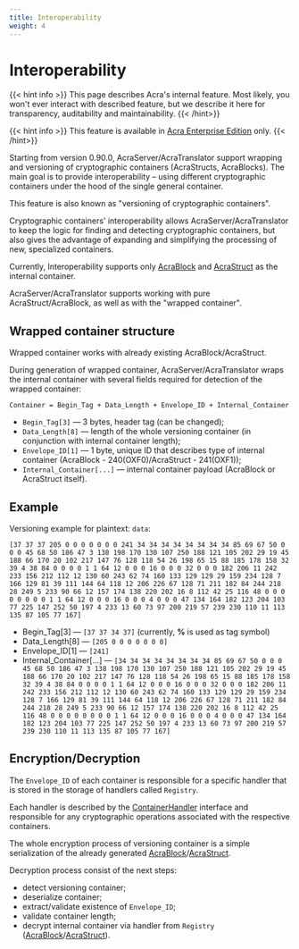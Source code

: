 ```yaml
---
title: Interoperability 
weight: 4
---
```


# Interoperability

{{< hint info >}}
This page describes Acra's internal feature. Most likely, you won't ever interact with described feature, but we describe it here for transparency, auditability and maintainability.
{{< /hint>}}

{{< hint info >}}
This feature is available in [Acra Enterprise Edition](/acra/enterprise-edition/) only.
{{< /hint>}}


Starting from version 0.90.0, AcraServer/AcraTranslator support wrapping and versioning of cryptographic containers (AcraStructs, AcraBlocks). The main goal is to provide interoperability – using different cryptographic containers under the hood of the single general container.

This feature is also known as "versioning of cryptographic containers".

Cryptographic containers' interoperability allows AcraServer/AcraTranslator to keep the logic for finding and detecting cryptographic containers, but also gives the advantage of expanding and simplifying the processing of new, specialized containers.

Currently, Interoperability supports only [AcraBlock](/acra/acra-in-depth/data-structures/acrablock) and [AcraStruct](/acra/acra-in-depth/data-structures/acrastruct) as the internal container.

AcraServer/AcraTranslator supports working with pure AcraStruct/AcraBlock, as well as with the "wrapped container".


## Wrapped container structure

Wrapped container works with already existing AcraBlock/AcraStruct.

During generation of wrapped container, AcraServer/AcraTranslator wraps the internal container with several fields required for detection of the wrapped container:

```Container = Begin_Tag + Data_Length + Envelope_ID + Internal_Container```

- `Begin_Tag[3]` — 3 bytes, header tag (can be changed);
- `Data_Length[8]` — length of the whole versioning container (in conjunction with internal container length);
- `Envelope_ID[1]` — 1 byte, unique ID that describes type of internal container (AcraBlock - 240(OXF0)/AcraStruct - 241(OXF1));
- `Internal_Container[...]` — internal container payload (AcraBlock or AcraStruct itself).


## Example

Versioning example for plaintext: `data`:

`[37 37 37 205 0 0 0 0 0 0 0 241 34 34 34 34 34 34 34 34 85 69 67 50 0 0 0 45 68 50 186 47 3 138 198 170 130 107 250 188 121 105 202 29 19 45 188 66 170 20 102 217 147 76 128 118 54 26 198 65 15 88 185 178 158 32 39 4 38 84 0 0 0 0 1 1 64 12 0 0 0 16 0 0 0 32 0 0 0 182 206 11 242 233 156 212 112 12 130 60 243 62 74 160 133 129 129 29 159 234 128 7 166 129 81 39 111 144 64 118 12 206 226 67 128 71 211 182 84 244 218 28 249 5 233 90 66 12 157 174 138 220 202 16 8 112 42 25 116 48 0 0 0 0 0 0 0 0 1 1 64 12 0 0 0 16 0 0 0 4 0 0 0 47 134 164 182 123 204 103 77 225 147 252 50 197 4 233 13 60 73 97 200 219 57 239 230 110 11 113 135 87 105 77 167]`

* Begin_Tag[3] — `[37 37 34 37]` (currently, **%** is used as tag symbol)
* Data_Length[8] — `[205 0 0 0 0 0 0 0]`
* Envelope_ID[1] — `[241]`
* Internal_Container[...] — `[34 34 34 34 34 34 34 34 85 69 67 50 0 0 0 45 68 50 186 47 3 138 198 170 130 107 250 188 121 105 202 29 19 45 188 66 170 20 102 217 147 76 128 118 54 26 198 65 15 88 185 178 158 32 39 4 38 84 0 0 0 0 1 1 64 12 0 0 0 16 0 0 0 32 0 0 0 182 206 11 242 233 156 212 112 12 130 60 243 62 74 160 133 129 129 29 159 234 128 7 166 129 81 39 111 144 64 118 12 206 226 67 128 71 211 182 84 244 218 28 249 5 233 90 66 12 157 174 138 220 202 16 8 112 42 25 116 48 0 0 0 0 0 0 0 0 1 1 64 12 0 0 0 16 0 0 0 4 0 0 0 47 134 164 182 123 204 103 77 225 147 252 50 197 4 233 13 60 73 97 200 219 57 239 230 110 11 113 135 87 105 77 167]`


## Encryption/Decryption

The `Envelope_ID` of each container is responsible for a specific handler that is stored in the storage of handlers called `Registry`.

Each handler is described by the [ContainerHandler](https://github.com/cossacklabs/acra/blob/master/crypto/registry_handler.go#L46) interface and responsible for any cryptographic operations associated with the respective containers.

The whole encryption process of versioning container is a simple serialization of the already generated [AcraBlock](/acra/acra-in-depth/data-structures/acrablock/)/[AcraStruct](/acra/acra-in-depth/data-structures/acrastruct/).

Decryption process consist of the next steps:

* detect versioning container;
* deserialize container;
* extract/validate existence of `Envelope_ID`;
* validate container length;
* decrypt internal container via handler from `Registry` ([AcraBlock](/acra/acra-in-depth/data-structures/acrablock/#decryption)/[AcraStruct](/acra/acra-in-depth/data-structures/acrastruct#decryption)).

